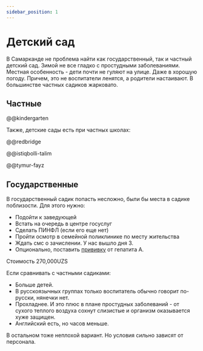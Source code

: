 ```yaml
---
sidebar_position: 1
---
```


# Детский сад

В Самарканде не проблема найти как государственный, так и частный детский сад.
Зимой не все гладко с простудными заболеваниями. Местная особенность - дети
почти не гуляют на улице. Даже в хорошую погоду. Причем, это не воспитатели
ленятся, а родители настаивают. В большинстве частных садиков жарковато.

## Частные

@@kindergarten

Также, детские сады есть при частных школах:

@@redbridge

@@istiqbolli-talim

@@tymur-fayz

## Государственные

В государственный садик попасть несложно, были бы места в садике поблизости. Для
этого нужно:

- Подойти к заведующей
- Встать на очередь в центре госуслуг
- Сделать ПИНФЛ (если его еще нет)
- Пройти осмотр в семейной поликлинике по месту жительства
- Ждать смс о зачислении. У нас вышло дня 3.
- Опционально, поставить [прививку](../services/medicine.md#вакцинация) от
  гепатита А.

Стоимость 270,000UZS

Если сравнивать с частными садиками:

- Больше детей.
- В русскоязычных группах только воспитатель обычно говорит по-русски, нянечки
  нет.
- Прохладнее. И это плюс в плане простудных заболеваний - от сухого теплого
  воздуха сохнут слизистые и организм оказывается хуже защищен.
- Английский есть, но часов меньше.

В остальном тоже неплохой вариант. Но условия сильно зависят от персонала.
